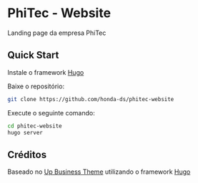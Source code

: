# PhiTec - Website

Landing page da empresa PhiTec

## Quick Start

Instale o framework [Hugo](https://gohugo.io/installation/)

Baixe o repositório:

```bash
git clone https://github.com/honda-ds/phitec-website
```

Execute o seguinte comando:

```bash
cd phitec-website
hugo server
```

## Créditos

Baseado no [Up Business Theme](https://gitlab.com/writeonlyhugo/up-business-theme/) utilizando o framework [Hugo](https://themes.gohugo.io/themes/up-business-theme/)

